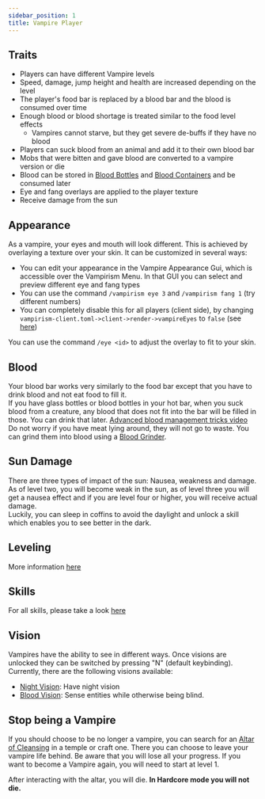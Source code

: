 ```yaml
---
sidebar_position: 1
title: Vampire Player
---
```


## Traits
* Players can have different Vampire levels
* Speed, damage, jump height and health are increased depending on the level
* The player's food bar is replaced by a blood bar and the blood is consumed over time
* Enough blood or blood shortage is treated similar to the food level effects
  * Vampires cannot starve, but they get severe de-buffs if they have no blood
* Players can suck blood from an animal and add it to their own blood bar 
* Mobs that were bitten and gave blood are converted to a vampire version or die
* Blood can be stored in [Blood Bottles](../../content/items#blood-bottle) and [Blood Containers](../../content/blocks#blood-container) and be consumed later 
* Eye and fang overlays are applied to the player texture
* Receive damage from the sun

## Appearance
As a vampire, your eyes and mouth will look different. This is achieved by overlaying a texture over your skin.
It can be customized in several ways:
- You can edit your appearance in the Vampire Appearance Gui, which is accessible over the Vampirism Menu. In that GUI you can select and preview different eye and fang types
- You can use the command `/vampirism eye 3` and `/vampirism fang 1` (try different numbers)
- You can completely disable this for all players (client side), by changing `vampirism-client.toml->client->render->vampireEyes` to `false` (see [here](../../configuration))

You can use the command `/eye <id>` to adjust the overlay to fit to your skin.  


## Blood
Your blood bar works very similarly to the food bar except that you have to drink blood and not eat food to fill it.  
If you have glass bottles or blood bottles in your hot bar, when you suck blood from a creature,
any blood that does not fit into the bar will be filled in those.
You can drink that later.
[Advanced blood management tricks video](https://youtu.be/N2v0kDbD0fc)
Do not worry if you have meat lying around, they will not go to waste.
You can grind them into blood using a [Blood Grinder](../../content/blocks#blood-grinder).

## Sun Damage
There are three types of impact of the sun: Nausea, weakness and damage.  
As of level two, you will become weak in the sun,
as of level three you will get a nausea effect and if you are level four or higher, you will receive actual damage.  
Luckily, you can sleep in coffins to avoid the daylight and unlock a skill which enables you to see better in the dark.

## Leveling
More information [here](./leveling)
## Skills
For all skills, please take a look [here](./skills)

## Vision

Vampires have the ability to see in different ways. Once visions are unlocked they can be switched by pressing "N" (default keybinding).
Currently, there are the following visions available:
- [Night Vision](./skills#night-vision): Have night vision
- [Blood Vision](./skills#blood-vision): Sense entities while otherwise being blind.

## Stop being a Vampire
If you should choose to be no longer a vampire,
you can search for an [Altar of Cleansing](../../content/blocks#altar-of-cleansing) in a temple or craft one.
There you can choose to leave your vampire life behind.
Be aware that you will lose all your progress.
If you want to become a Vampire again, you will need to start at level 1.

After interacting with the altar, you will die. **In Hardcore mode you will not die.**